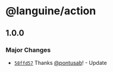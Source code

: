 # @languine/action

## 1.0.0

### Major Changes

- [`58ffd57`](https://github.com/midday-ai/languine/commit/58ffd574f5de0bea09702fd20959fe556a644e81) Thanks [@pontusab](https://github.com/pontusab)! - Update
